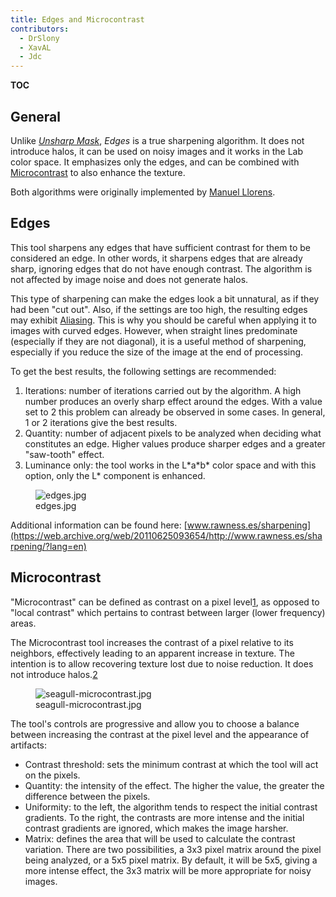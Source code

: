 ```yaml
---
title: Edges and Microcontrast
contributors:
  - DrSlony
  - XavAL
  - Jdc
---
```


__TOC__

## General

Unlike *[Unsharp Mask](sharpening#unsharp_mask)*, *Edges* is
a true sharpening algorithm. It does not introduce halos, it can be used
on noisy images and it works in the Lab color space. It emphasizes only
the edges, and can be combined with
[Microcontrast](edges_and_microcontrast#microcontrast) to
also enhance the texture.

Both algorithms were originally implemented by [Manuel Llorens](https://github.com/ManuelLlorens).

## Edges

This tool sharpens any edges that have sufficient contrast for them to
be considered an edge. In other words, it sharpens edges that are
already sharp, ignoring edges that do not have enough contrast. The
algorithm is not affected by image noise and does not generate halos.

This type of sharpening can make the edges look a bit unnatural, as if
they had been "cut out". Also, if the settings are too high, the
resulting edges may exhibit
[Aliasing](https://en.wikipedia.org/wiki/Aliasing). This is why you
should be careful when applying it to images with curved edges. However,
when straight lines predominate (especially if they are not diagonal),
it is a useful method of sharpening, especially if you reduce the size
of the image at the end of processing.

To get the best results, the following settings are recommended:

1.  Iterations: number of iterations carried out by the algorithm. A
    high number produces an overly sharp effect around the edges. With a
    value set to 2 this problem can already be observed in some cases.
    In general, 1 or 2 iterations give the best results.
2.  Quantity: number of adjacent pixels to be analyzed when deciding
    what constitutes an edge. Higher values produce sharper edges and a
    greater "saw-tooth" effect.
3.  Luminance only: the tool works in the L\*a\*b\* color space and with
    this option, only the L\* component is enhanced.

<figure>
<img src="/images/edges.jpg" title="edges.jpg" />
<figcaption>edges.jpg</figcaption>
</figure>

Additional information can be found here:
[www.rawness.es/sharpening](https://web.archive.org/web/20110625093654/http://www.rawness.es/sharpening/?lang=en)

## Microcontrast

"Microcontrast" can be defined as contrast on a pixel
level[1](https://web.archive.org/web/20110625093654/http://www.rawness.es/sharpening/?lang=en#comment-306),
as opposed to "local contrast" which pertains to contrast between larger
(lower frequency) areas.

The Microcontrast tool increases the contrast of a pixel relative to its
neighbors, effectively leading to an apparent increase in texture. The
intention is to allow recovering texture lost due to noise reduction. It
does not introduce
halos.[2](https://web.archive.org/web/20100324142513/http://www.rawness.es/contraste-local-y-microcontraste/?lang=en)

<figure>
<img src="/images/seagull-microcontrast.jpg"
title="seagull-microcontrast.jpg" />
<figcaption>seagull-microcontrast.jpg</figcaption>
</figure>

The tool's controls are progressive and allow you to choose a balance
between increasing the contrast at the pixel level and the appearance of
artifacts:

- Contrast threshold: sets the minimum contrast at which the tool will
  act on the pixels.
- Quantity: the intensity of the effect. The higher the value, the
  greater the difference between the pixels.
- Uniformity: to the left, the algorithm tends to respect the initial
  contrast gradients. To the right, the contrasts are more intense and
  the initial contrast gradients are ignored, which makes the image
  harsher.
- Matrix: defines the area that will be used to calculate the contrast
  variation. There are two possibilities, a 3x3 pixel matrix around the
  pixel being analyzed, or a 5x5 pixel matrix. By default, it will be
  5x5, giving a more intense effect, the 3x3 matrix will be more
  appropriate for noisy images.
